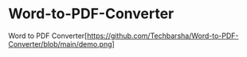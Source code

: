 # Word-to-PDF-Converter
Word to PDF Converter[https://github.com/Techbarsha/Word-to-PDF-Converter/blob/main/demo.png]
